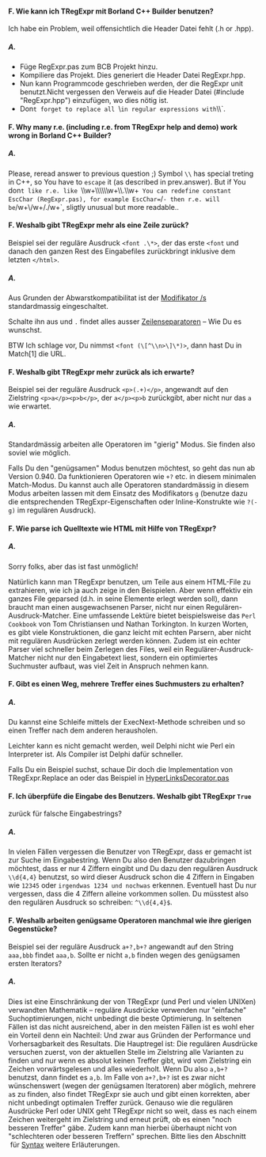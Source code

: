 #### F. Wie kann ich TRegExpr mit Borland C++ Builder benutzen?
Ich habe ein Problem, weil offensichtlich die Header Datei fehlt (.h or
.hpp).

##### A.
* Füge RegExpr.pas zum BCB Projekt hinzu.
* Kompiliere das Projekt. Dies generiert die Header Datei RegExpr.hpp.
* Nun kann Programmcode geschrieben werden, der die RegExpr unit
benutzt.Nicht vergessen den Verweis auf die Header Datei (\#include
"RegExpr.hpp") einzufügen, wo dies nötig ist.
* Don`t forget to replace all `\\` in regular expressions with `\\\\`. 

#### F. Why many r.e. (including r.e. from TRegExpr help and demo) work wrong in Borland C++ Builder?

##### A.
Please, reread answer to previous question ;) Symbol `\\` has special
treting in C++, so You have to `escape` it (as described in
prev.answer). But if You don`t like r.e. like
`\\\\w+\\\\\\\\\\\\w+\\\\.\\\\w+` You can redefine constant EscChar
(RegExpr.pas), for example EscChar=`/` - then r.e. will be
`/w+\\/w+/./w+`, sligtly unusual but more readable..

#### F. Weshalb gibt TRegExpr mehr als eine Zeile zurück?
Beispiel sei der reguläre Ausdruck `<font .\*>`, der das erste
`<font` und danach den ganzen Rest des Eingabefiles zurückbringt
inklusive dem letzten `</html>`.

##### A.
Aus Grunden der Abwarstkompatibilitat ist der [Modifikator
/s](regular_expressions.html#modifier_s) standardmassig eingeschaltet.

Schalte ihn aus und `.` findet alles ausser
[Zeilenseparatoren](regular_expressions.html#syntax_line_separators) – Wie Du
es wunschst.

BTW Ich schlage vor, Du nimmst `<font (\[^\\n>\]\*)>`, dann
hast Du in Match\[1\] die URL.

#### F. Weshalb gibt TRegExpr mehr zurück als ich erwarte?
Beispiel sei der reguläre Ausdruck `<p>(.+)</p>`, angewandt
auf den Zielstring `<p>a</p><p>b</p>`, der
`a</p><p>b` zurückgibt, aber nicht nur das `a` wie erwartet.

##### A.
Standardmässig arbeiten alle Operatoren im "gierig" Modus. Sie finden
also soviel wie möglich.

Falls Du den "genügsamen" Modus benutzen möchtest, so geht das nun ab
Version 0.940. Da funktionieren Operatoren wie `+?` etc. in diesem
minimalen Match-Modus. Du kannst auch alle Operatoren standardmässig in
diesem Modus arbeiten lassen mit dem Einsatz des Modifikators `g`
(benutze dazu die entsprechenden TRegExpr-Eigenschaften oder
Inline-Konstrukte wie `?(-g)` im regulären Ausdruck).

#### F. Wie parse ich Quelltexte wie HTML mit Hilfe von TRegExpr?
##### A.
Sorry folks, aber das ist fast unmöglich!

Natürlich kann man TRegExpr benutzen, um Teile aus einem HTML-File zu
extrahieren, wie ich ja auch zeige in den Beispielen. Aber wenn effektiv
ein ganzes File geparsed (d.h. in seine Elemente erlegt werden soll),
dann braucht man einen ausgewachsenen Parser, nicht nur einen
Regulären-Ausdruck-Matcher. Eine umfassende Lektüre bietet
beispielsweise das `Perl Cookbook` von Tom Christiansen und Nathan
Torkington. In kurzen Worten, es gibt viele Konstruktionen, die ganz
leicht mit echten Parsern, aber nicht mit regulären Ausdrücken zerlegt
werden können. Zudem ist ein echter Parser viel schneller beim Zerlegen
des Files, weil ein Regulärer-Ausdruck-Matcher nicht nur den Eingabetext
liest, sondern ein optimiertes Suchmuster aufbaut, was viel Zeit in
Anspruch nehmen kann.

#### F. Gibt es einen Weg, mehrere Treffer eines Suchmusters zu erhalten?
##### A.
Du kannst eine Schleife mittels der ExecNext-Methode schreiben und so
einen Treffer nach dem anderen herausholen.

Leichter kann es nicht gemacht werden, weil Delphi nicht wie Perl ein
Interpreter ist. Als Compiler ist Delphi dafür schneller.

Falls Du ein Beispiel suchst, schaue Dir doch die Implementation von
TRegExpr.Replace an oder das Beispiel in
[HyperLinksDecorator.pas](#hyperlinksdecorator.html)

#### F. Ich überpfüfe die Eingabe des Benutzers. Weshalb gibt TRegExpr `True`
zurück für falsche Eingabestrings?
##### A.
In vielen Fällen vergessen die Benutzer von TRegExpr, dass er gemacht
ist zur Suche im Eingabestring. Wenn Du also den Benutzer dazubringen
möchtest, dass er nur 4 Ziffern eingibt und Du dazu den regulären
Ausdruck `\\d{4,4}` benutzst, so wird dieser Ausdruck schon die 4
Ziffern in Eingaben wie `12345` oder `irgendwas 1234 und nochwas`
erkennen. Eventuell hast Du nur vergessen, dass die 4 Ziffern alleine
vorkommen sollen. Du müsstest also den regulären Ausdruck so schreiben:
`^\\d{4,4}$`.

#### F. Weshalb arbeiten genügsame Operatoren manchmal wie ihre gierigen Gegenstücke?
Beispiel sei der reguläre Ausdruck `a+?,b+?` angewandt auf den String
`aaa,bbb` findet `aaa,b`. Sollte er nicht `a,b` finden wegen des
genügsamen ersten Iterators?

##### A.
Dies ist eine Einschränkung der von TRegExpr (und Perl und vielen
UNIXen) verwandten Mathematik – reguläre Ausdrücke verwenden nur
"einfache" Suchoptimierungen, nicht unbedingt die beste Optimierung. In
seltenen Fällen ist das nicht ausreichend, aber in den meisten Fällen
ist es wohl eher ein Vorteil denn ein Nachteil: Und zwar aus Gründen der
Performance und Vorhersagbarkeit des Resultats. Die Hauptregel ist: Die
regulären Ausdrücke versuchen zuerst, von der aktuellen Stelle im
Zielstring alle Varianten zu finden und nur wenn es absolut keinen
Treffer gibt, wird vom Zielstring ein Zeichen vorwärtsgelesen und alles
wiederholt. Wenn Du also `a,b+?` benutzst, dann findet es `a,b`. Im
Falle von `a+?,b+?` ist es zwar nicht wünschenswert (wegen der
genügsamen Iteratoren) aber möglich, mehrere `a`s zu finden, also findet
TRegExpr sie auch und gibt einen korrekten, aber nicht unbedingt
optimalen Treffer zurück. Genauso wie die regulären Ausdrücke Perl oder
UNIX geht TRegExpr nicht so weit, dass es nach einem Zeichen weitergeht
im Zielstring und erneut prüft, ob es einen "noch besseren Treffer"
gäbe. Zudem kann man hierbei überhaupt nicht von "schlechteren oder
besseren Treffern" sprechen. Bitte lies den Abschnitt  für
[Syntax](regular_expressions.html) weitere Erläuterungen.
